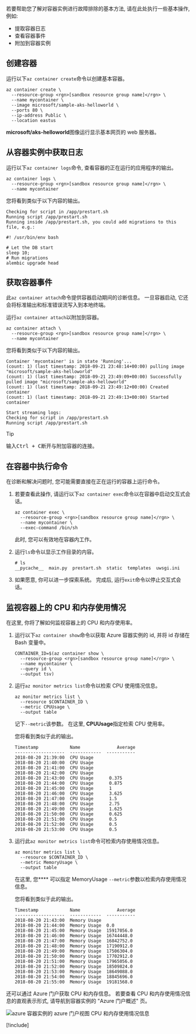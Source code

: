 若要帮助您了解对容器实例进行故障排除的基本方法, 请在此处执行一些基本操作, 例如:

* 提取容器日志
* 查看容器事件
* 附加到容器实例

## <a name="create-a-container"></a>创建容器

运行以下`az container create`命令以创建基本容器。

```azurecli
az container create \
  --resource-group <rgn>[sandbox resource group name]</rgn> \
  --name mycontainer \
  --image microsoft/sample-aks-helloworld \
  --ports 80 \
  --ip-address Public \
  --location eastus
```

**microsoft/aks-helloworld**图像运行显示基本网页的 web 服务器。

## <a name="get-logs-from-your-container-instance"></a>从容器实例中获取日志

运行以下`az container logs`命令, 查看容器的正在运行的应用程序的输出。

```azurecli
az container logs \
  --resource-group <rgn>[sandbox resource group name]</rgn> \
  --name mycontainer
```

您将看到类似于以下内容的输出。

```output
Checking for script in /app/prestart.sh
Running script /app/prestart.sh
Running inside /app/prestart.sh, you could add migrations to this file, e.g.:

#! /usr/bin/env bash

# Let the DB start
sleep 10;
# Run migrations
alembic upgrade head
```

## <a name="get-container-events"></a>获取容器事件

此`az container attach`命令提供容器启动期间的诊断信息。 一旦容器启动, 它还会将标准输出和标准错误流写入到本地终端。

运行`az container attach`以附加到容器。

```azurecli
az container attach \
  --resource-group <rgn>[sandbox resource group name]</rgn> \
  --name mycontainer
```

您将看到类似于以下内容的输出。

```output
Container 'mycontainer' is in state 'Running'...
(count: 1) (last timestamp: 2018-09-21 23:48:14+00:00) pulling image "microsoft/sample-aks-helloworld"
(count: 1) (last timestamp: 2018-09-21 23:49:09+00:00) Successfully pulled image "microsoft/sample-aks-helloworld"
(count: 1) (last timestamp: 2018-09-21 23:49:12+00:00) Created container
(count: 1) (last timestamp: 2018-09-21 23:49:13+00:00) Started container

Start streaming logs:
Checking for script in /app/prestart.sh
Running script /app/prestart.sh
```

> [!TIP]
> 输入<kbd>Ctrl + C</kbd>断开与附加容器的连接。

## <a name="execute-a-command-in-your-container"></a>在容器中执行命令

在诊断和解决问题时, 您可能需要直接在正在运行的容器上运行命令。

1. 若要查看此操作, 请运行以下`az container exec`命令以在容器中启动交互式会话。

    ```azurecli
    az container exec \
      --resource-group <rgn>[sandbox resource group name]</rgn> \
      --name mycontainer \
      --exec-command /bin/sh
    ```

    此时, 您可以有效地在容器内工作。

1. 运行`ls`命令以显示工作目录的内容。

    ```output
    # ls
    __pycache__  main.py  prestart.sh  static  templates  uwsgi.ini
    ```

1. 如果愿意, 你可以进一步探索系统。 完成后, 运行`exit`命令以停止交互式会话。

## <a name="monitor-cpu-and-memory-usage-on-your-container"></a>监视容器上的 CPU 和内存使用情况

在这里, 你将了解如何监视容器上的 CPU 和内存使用率。

1. 运行以下`az container show`命令以获取 Azure 容器实例的 id, 并将 id 存储在 Bash 变量中。

    ```azurecli
    CONTAINER_ID=$(az container show \
      --resource-group <rgn>[sandbox resource group name]</rgn> \
      --name mycontainer \
      --query id \
      --output tsv)
    ```

1. 运行`az monitor metrics list`命令以检索 CPU 使用情况信息。

    ```azurecli
    az monitor metrics list \
      --resource $CONTAINER_ID \
      --metric CPUUsage \
      --output table
    ```

    记下`--metric`该参数。 在这里, **CPUUsage**指定检索 CPU 使用率。

    您将看到类似于此的输出。

    ```output
    Timestamp            Name              Average
    -------------------  ------------  -----------
    2018-08-20 21:39:00  CPU Usage
    2018-08-20 21:40:00  CPU Usage
    2018-08-20 21:41:00  CPU Usage
    2018-08-20 21:42:00  CPU Usage
    2018-08-20 21:43:00  CPU Usage      0.375
    2018-08-20 21:44:00  CPU Usage      0.875
    2018-08-20 21:45:00  CPU Usage      1
    2018-08-20 21:46:00  CPU Usage      3.625
    2018-08-20 21:47:00  CPU Usage      1.5
    2018-08-20 21:48:00  CPU Usage      2.75
    2018-08-20 21:49:00  CPU Usage      1.625
    2018-08-20 21:50:00  CPU Usage      0.625
    2018-08-20 21:51:00  CPU Usage      0.5
    2018-08-20 21:52:00  CPU Usage      0.5
    2018-08-20 21:53:00  CPU Usage      0.5
    ```

1. 运行此`az monitor metrics list`命令可检索内存使用情况信息。

    ```azurecli
    az monitor metrics list \
      --resource $CONTAINER_ID \
      --metric MemoryUsage \
      --output table
    ```

    在这里, 您**** 可以指定 MemoryUsage `--metric`参数以检索内存使用情况信息。

    您将看到类似于此的输出。

    ```output
    Timestamp            Name              Average
    -------------------  ------------  -----------
    2018-08-20 21:43:00  Memory Usage
    2018-08-20 21:44:00  Memory Usage  0.0
    2018-08-20 21:45:00  Memory Usage  15917056.0
    2018-08-20 21:46:00  Memory Usage  16744448.0
    2018-08-20 21:47:00  Memory Usage  16842752.0
    2018-08-20 21:48:00  Memory Usage  17190912.0
    2018-08-20 21:49:00  Memory Usage  17506304.0
    2018-08-20 21:50:00  Memory Usage  17702912.0
    2018-08-20 21:51:00  Memory Usage  17965056.0
    2018-08-20 21:52:00  Memory Usage  18509824.0
    2018-08-20 21:53:00  Memory Usage  18649088.0
    2018-08-20 21:54:00  Memory Usage  18845696.0
    2018-08-20 21:55:00  Memory Usage  19181568.0
    ```

还可以通过 Azure 门户获取 CPU 和内存信息。 若要查看 CPU 和内存使用情况信息的直观表示形式, 请导航到容器实例的 "Azure 门户概述" 页。

![azure 容器实例的 azure 门户视图 CPU 和内存使用情况信息](../media/6-cpu-memory.png)

[!include[](../../../includes/azure-sandbox-cleanup.md)]
